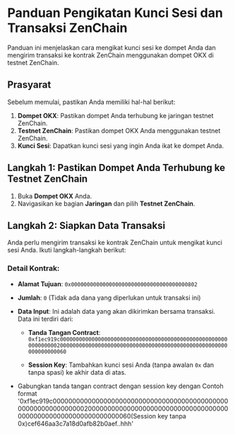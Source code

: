 # Panduan Pengikatan Kunci Sesi dan Transaksi ZenChain

Panduan ini menjelaskan cara mengikat kunci sesi ke dompet Anda dan mengirim transaksi ke kontrak ZenChain menggunakan dompet OKX di testnet ZenChain.

## Prasyarat

Sebelum memulai, pastikan Anda memiliki hal-hal berikut:

1. **Dompet OKX**: Pastikan dompet Anda terhubung ke jaringan testnet ZenChain.
2. **Testnet ZenChain**: Pastikan dompet OKX Anda menggunakan testnet ZenChain.
3. **Kunci Sesi**: Dapatkan kunci sesi yang ingin Anda ikat ke dompet Anda.

## Langkah 1: Pastikan Dompet Anda Terhubung ke Testnet ZenChain

1. Buka **Dompet OKX** Anda.
2. Navigasikan ke bagian **Jaringan** dan pilih **Testnet ZenChain**.

## Langkah 2: Siapkan Data Transaksi

Anda perlu mengirim transaksi ke kontrak ZenChain untuk mengikat kunci sesi Anda. Ikuti langkah-langkah berikut:

### Detail Kontrak:
- **Alamat Tujuan**: `0x0000000000000000000000000000000000000802`
- **Jumlah**: `0` (Tidak ada dana yang diperlukan untuk transaksi ini)
- **Data Input**: Ini adalah data yang akan dikirimkan bersama transaksi. Data ini terdiri dari:

  - **Tanda Tangan Contract**:  
    `0xf1ec919c00000000000000000000000000000000000000000000000000000000000000200000000000000000000000000000000000000000000000000000000000000060`
  
  - **Session Key**: Tambahkan kunci sesi Anda (tanpa awalan `0x` dan tanpa spasi) ke akhir data di atas.
 - Gabungkan tanda tangan contract dengan session key dengan Contoh format 
 '0xf1ec919c00000000000000000000000000000000000000000000000000000000000000200000000000000000000000000000000000000000000000000000000000000060(Session key tanpa 0x)cef646aa3c7a18d0afb82b0aef..hhh'
